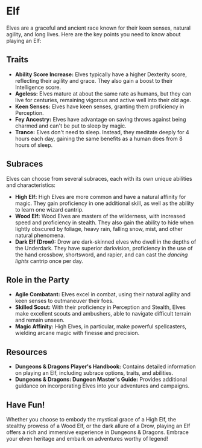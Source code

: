 # Elf

Elves are a graceful and ancient race known for their keen senses, natural agility, and long lives. Here are the key points you need to know about playing an Elf:

## Traits

- **Ability Score Increase:** Elves typically have a higher Dexterity score, reflecting their agility and grace. They also gain a boost to their Intelligence score.
- **Ageless:** Elves mature at about the same rate as humans, but they can live for centuries, remaining vigorous and active well into their old age.
- **Keen Senses:** Elves have keen senses, granting them proficiency in Perception.
- **Fey Ancestry:** Elves have advantage on saving throws against being charmed and can't be put to sleep by magic.
- **Trance:** Elves don't need to sleep. Instead, they meditate deeply for 4 hours each day, gaining the same benefits as a human does from 8 hours of sleep.

## Subraces

Elves can choose from several subraces, each with its own unique abilities and characteristics:

- **High Elf:** High Elves are more common and have a natural affinity for magic. They gain proficiency in one additional skill, as well as the ability to learn one wizard cantrip.
- **Wood Elf:** Wood Elves are masters of the wilderness, with increased speed and proficiency in stealth. They also gain the ability to hide when lightly obscured by foliage, heavy rain, falling snow, mist, and other natural phenomena.
- **Dark Elf (Drow):** Drow are dark-skinned elves who dwell in the depths of the Underdark. They have superior darkvision, proficiency in the use of the hand crossbow, shortsword, and rapier, and can cast the *dancing lights* cantrip once per day.

## Role in the Party

- **Agile Combatant:** Elves excel in combat, using their natural agility and keen senses to outmaneuver their foes.
- **Skilled Scout:** With their proficiency in Perception and Stealth, Elves make excellent scouts and ambushers, able to navigate difficult terrain and remain unseen.
- **Magic Affinity:** High Elves, in particular, make powerful spellcasters, wielding arcane magic with finesse and precision.

## Resources

- **Dungeons & Dragons Player's Handbook:** Contains detailed information on playing an Elf, including subrace options, traits, and abilities.
- **Dungeons & Dragons: Dungeon Master's Guide:** Provides additional guidance on incorporating Elves into your adventures and campaigns.

## Have Fun!

Whether you choose to embody the mystical grace of a High Elf, the stealthy prowess of a Wood Elf, or the dark allure of a Drow, playing an Elf offers a rich and immersive experience in Dungeons & Dragons. Embrace your elven heritage and embark on adventures worthy of legend!
